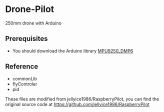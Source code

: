 # Drone-Pilot
250mm drone with Arduino

## Prerequisites
- You should download the Arduino library [MPU9250_DMP6](https://orcacode.tistory.com/entry/MPU9250-9%EC%B6%95-%EC%84%BC%EC%84%9C-%EB%9D%BC%EC%9D%B4%EB%B8%8C%EB%9F%AC%EB%A6%AC%EC%99%80-%EC%82%AC%EC%9A%A9%EB%B2%95)

## Reference
- commonLib
- flyControler
- pid

These files are modified from jellyice1986/RaspberryPilot, you can find the original source code at https://github.com/jellyice1986/RaspberryPilot


